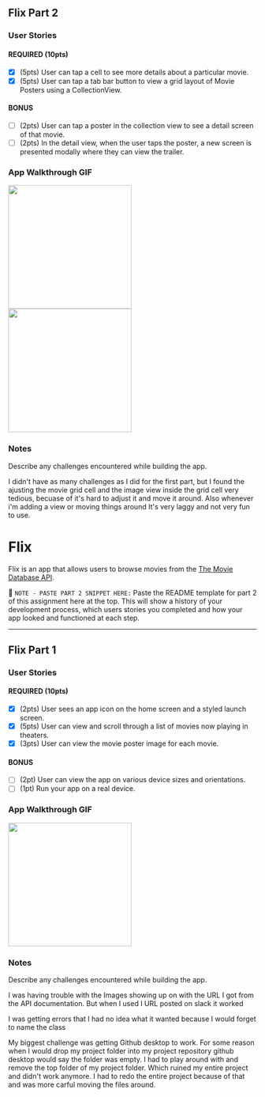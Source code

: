 

## Flix Part 2

### User Stories

#### REQUIRED (10pts)
- [X] (5pts) User can tap a cell to see more details about a particular movie.
- [X] (5pts) User can tap a tab bar button to view a grid layout of Movie Posters using a CollectionView.

#### BONUS
- [ ] (2pts) User can tap a poster in the collection view to see a detail screen of that movie.
- [ ] (2pts) In the detail view, when the user taps the poster, a new screen is presented modally where they can view the trailer.

### App Walkthrough GIF

<img src="http://g.recordit.co/Uxdv2YfjkO.gif" width=250><br>
<img src="http://g.recordit.co/OnXaUSkcWr.gif" width=250><br>

### Notes
Describe any challenges encountered while building the app.

I didn't have as many challenges as I did for the first part, but I found the ajusting the movie grid cell and the image view inside the grid cell very tedious, becuase of it's hard to adjust it and move it around. Also whenever i'm adding a view or moving things around It's very laggy and not very fun to use. 

# Flix

Flix is an app that allows users to browse movies from the [The Movie Database API](http://docs.themoviedb.apiary.io/#).

📝 `NOTE - PASTE PART 2 SNIPPET HERE:` Paste the README template for part 2 of this assignment here at the top. This will show a history of your development process, which users stories you completed and how your app looked and functioned at each step.

---

## Flix Part 1

### User Stories


#### REQUIRED (10pts)
- [x] (2pts) User sees an app icon on the home screen and a styled launch screen.
- [x] (5pts) User can view and scroll through a list of movies now playing in theaters.
- [x] (3pts) User can view the movie poster image for each movie.

#### BONUS
- [ ] (2pt) User can view the app on various device sizes and orientations.
- [ ] (1pt) Run your app on a real device.

### App Walkthrough GIF


<img src="http://g.recordit.co/OnXaUSkcWr.gif" width=250><br>

### Notes
Describe any challenges encountered while building the app.

I was having trouble with the Images showing up on with the URL I got from the API documentation. But when I used I URL posted on slack it worked

I was getting errors that I had no idea what it wanted because I would forget to name the class 

My biggest challenge was getting Github desktop to work. For some reason when I would drop my project folder into my project repository github desktop would say the folder was empty. I had to play around with and remove the top folder of my project folder. Which ruined my entire project and didn't work anymore. I had to redo the entire project because of that and was more carful moving the files around.
